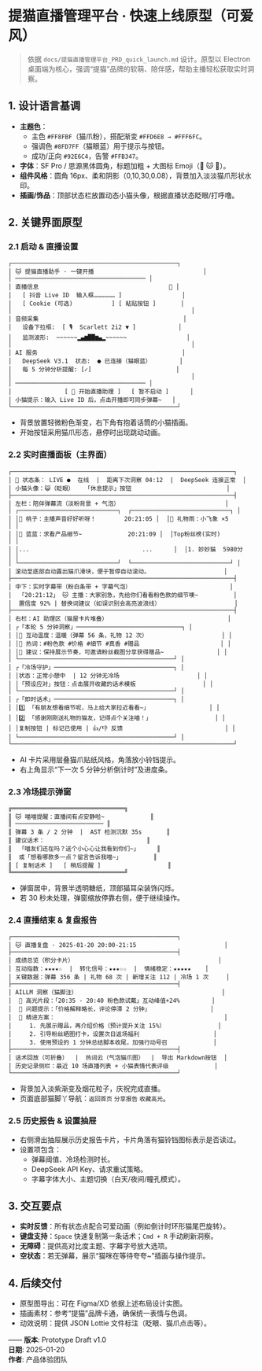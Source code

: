 # 提猫直播管理平台 · 快速上线原型（可爱风）

> 依据 `docs/提猫直播管理平台_PRD_quick_launch.md` 设计。原型以 Electron 桌面端为核心，强调“提猫”品牌的软萌、陪伴感，帮助主播轻松获取实时洞察。

## 1. 设计语言基调
- **主题色**：
  - 主色 `#FF8FBF`（猫爪粉），搭配渐变 `#FFD6E8 → #FFF6FC`。
  - 强调色 `#8FD7FF`（猫眼蓝）用于提示与按钮。
  - 成功/正向 `#92E6C4`，告警 `#FFB347`。
- **字体**：SF Pro / 思源黑体圆角，标题加粗 + 大图标 Emoji（🐾 🐱 💬）。
- **组件风格**：圆角 16px、柔和阴影（0,10,30,0.08），背景加入淡淡猫爪形状水印。
- **插画/饰品**：顶部状态栏放置动态小猫头像，根据直播状态眨眼/打呼噜。

## 2. 关键界面原型

### 2.1 启动 & 直播设置
```
┌───────────────────────────────────────────────┐
│ 🐱 提猫直播助手 · 一键开播                               │
│ ───────────────────────────────────── │
│ 直播信息                                     🐾 │
│   [ 抖音 Live ID  输入框……………… ]                 │
│   [ Cookie (可选)           ] [ 粘贴按钮 ]       │
│                                                   │
│ 音频采集                                         │
│   设备下拉框:  [ 🎙️  Scarlett 2i2 ▼ ]            │
│   监测波形:  ~~~~~~▂▄▆██▆▄▂~~~~~~                 │
│                                                   │
│ AI 服务                                         │
│   DeepSeek V3.1  状态:  ● 已连接（猫眼蓝）        │
│   每 5 分钟分析提醒: [✓]                        │
│                                                   │
│ ───────────────────────────────────── │
│               [ 🐾 开始直播助理 ]   [ 暂不启动 ]      │
│ 小猫提示：输入 Live ID 后，点击开播即可同步弹幕~   │
└───────────────────────────────────────────────┘
```
- 背景放置轻微粉色渐变，右下角有抱着话筒的小猫插画。
- 开始按钮采用猫爪形态，悬停时出现跳动动画。

### 2.2 实时直播面板（主界面）
```
┌───────────────────────────────────────────────────────────────┐
│ 🐾 状态条： LIVE ●  在线  |  距离下次洞察 04:12  |  DeepSeek 连接正常  │
│ 小猫头像：😺（眨眼）   「休息提示」按钮                           │
├───────────────────────────────────────────────────────────────┤
│ 左栏：陪伴弹幕流（淡粉背景 + 气泡）                              │
│ ┌────────────────────────────┐  ┌────────────────────────────┐ │
│ │💬 桃子：主播声音好好听呀！        20:21:05 │  │💝 礼物雨：小飞象 ×5           │ │
│ │💬 蓝蓝：求看产品细节~             20:21:09 │  │Top粉丝榜(实时)               │ │
│ │...                                ...      │  │1. 妙妙猫  5980分            │ │
│ └────────────────────────────┘  └────────────────────────────┘ │
│ 滚动至底部自动露出猫爪滑块，便于暂停自动滚动。                     │
├───────────────────────────────────────────────────────────────┤
│ 中下：实时字幕带（粉白条带 + 字幕气泡）                            │
│  「20:21:12」 🐱 主播：大家别急，先给你们看看粉色款的细节噢~          │
│  置信度 92% | 替换词建议（如误识别会高亮波浪线）                     │
├───────────────────────────────────────────────────────────────┤
│ 右栏：AI 助理区（猫屋卡片堆叠）                                  │
│ ┌「本轮 5 分钟洞察」──────────────────────────────┐ │
│ │🐾 互动温度：温暖（弹幕 56 条，礼物 12 次）                     │ │
│ │🐾 热词：#粉色款 #价格 #细节 #真香 #赠品                       │ │
│ │🐾 建议：保持展示节奏，可邀请粉丝截图分享获得赠品~               │ │
│ └────────────────────────────────────────────┘ │
│ ┌「冷场守护」──────────────────────────────────┐ │
│ │状态：正常小憩中  | 12 分钟无冷场                      │ │
│ │「预设应对」按钮：点击展开收藏的话术模板                   │ │
│ └────────────────────────────────────────────┘ │
│ ┌「即时话术」──────────────────────────────────┐ │
│ │1️⃣ 「有朋友想看细节呢，马上给大家拉近看看~」                 │ │
│ │2️⃣ 「感谢刚刚送礼物的猫友，记得点个关注喵！」                  │ │
│ │复制按钮 | 标记已使用 | 👍/👎 反馈                             │ │
│ └────────────────────────────────────────────┘ │
└───────────────────────────────────────────────────────────────┘
```
- AI 卡片采用层叠猫爪贴纸风格，角落放小铃铛提示。
- 右上角显示“下一次 5 分钟分析倒计时”及进度条。

### 2.3 冷场提示弹窗
```
╔════════════════════════════════╗
║ 🐱 喵喵提醒：直播间有点安静啦~             ║
║ ───────────────────────── ║
║ 弹幕 3 条 / 2 分钟  |  AST 检测沉默 35s       ║
║ 建议话术：                             ║
║  「喵友们还在吗？送个小心心让我看到你们~」     ║
║  或「想看哪款多一点？留言告诉我喵~」         ║
║ [ 复制话术 ]   [ 稍后提醒 ]                   ║
╚════════════════════════════════╝
```
- 弹窗居中，背景半透明糖纸，顶部猫耳朵装饰闪烁。
- 若 30 秒未处理，弹窗缩放停靠右侧，便于继续操作。

### 2.4 直播结束 & 复盘报告
```
┌───────────────────────────────────────────────┐
│ 🐱 直播复盘 · 2025-01-20 20:00-21:15                         │
├───────────────────────────────────────────────┤
│ 成绩总览（积分卡片）                                         │
│ 互动指数：★★★★☆  |  转化信号：★★★☆☆  |  情绪稳定：★★★★★    │
│ 关键数据：弹幕 356 条 | 礼物 68 次 | 新增关注 112 | 冷场 1 次     │
├───────────────────────────────────────────────┤
│ AILLM 洞察（猫脚注）                                         │
│  🐾 高光片段：「20:35 - 20:40 粉色款试戴」互动峰值+24%         │
│  🐾 问题提示：「价格解释略长，评论停滞 2 分钟」                 │
│  🐾 精进方案：                                                │
│     1. 先展示赠品，再介绍价格（预计提升关注 15%）               │
│     2. 引导粉丝晒图打卡，设置次日返场福利                     │
│     3. 使用预设的 1 分钟总结脚本收尾，加强行动号召             │
├───────────────────────────────────────────────┤
│ 话术回放（可折叠）  |  热词云（气泡猫爪图）  |  导出 Markdown按钮  │
│ 历史记录侧栏：最近 10 场直播列表 + 小猫表情代表评级             │
└───────────────────────────────────────────────┘
```
- 背景加入淡紫渐变及烟花粒子，庆祝完成直播。
- 页面底部猫脚丫导航：`返回首页` `分享报告` `收藏高光`。

### 2.5 历史报告 & 设置抽屉
- 右侧滑出抽屉展示历史报告卡片，卡片角落有猫铃铛图标表示是否读过。
- 设置项包含：
  - 弹幕阈值、冷场检测时长。
  - DeepSeek API Key、请求重试策略。
  - 字幕字体大小、主题切换（白天/夜间/瞳孔模式）。

## 3. 交互要点
- **实时反馈**：所有状态点配合可爱动画（例如倒计时环形猫尾巴旋转）。
- **键盘支持**：`Space` 快速复制第一条话术；`Cmd + R` 手动刷新洞察。
- **无障碍**：提供高对比度主题、字幕字号放大选项。
- **空状态**：若无弹幕，展示“猫咪在等待夸夸~”插画与操作提示。

## 4. 后续交付
- 原型图导出：可在 Figma/XD 依据上述布局设计实图。
- 插画素材：参考“提猫”品牌卡通，确保统一表情与色调。
- 动效说明：提供 JSON Lottie 文件标注（眨眼、猫爪点击等）。

——
**版本**: Prototype Draft v1.0  
**日期**: 2025-01-20  
**作者**: 产品体验团队
